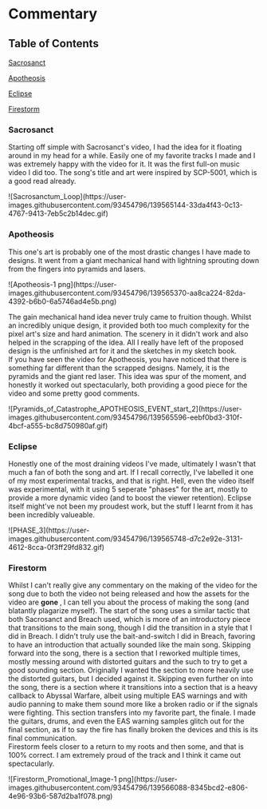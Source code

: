 <h1> Commentary </h1>
<h2> Table of Contents </h2>

[Sacrosanct](https://github.com/AcherontiaLachesis/AcherontiaLachesis.mothhub.io/blob/gh-pages/about/commentary.md#sacrosanct)

[Apotheosis](###apotheosis)

[Eclipse](###eclipse)

[Firestorm](###firestorm)

<h3>Sacrosanct</h3>

<p> Starting off simple with Sacrosanct's video, I had the idea for it floating around in my head for a while. Easily one of my favorite tracks I made and I was extremely happy with the video for it. It was the first full-on music video I did too. The song's title and art were inspired by SCP-5001, which is a good read already. </p>
![Sacrosanctum_Loop](https://user-images.githubusercontent.com/93454796/139565144-33da4f43-0c13-4767-9413-7eb5c2b14dec.gif)

<h3>Apotheosis</h3>

<p>This one's art is probably one of the most drastic changes I have made to designs. It went from a giant mechanical hand with lightning sprouting down from the fingers into pyramids and lasers. </p>
![Apotheosis-1 png](https://user-images.githubusercontent.com/93454796/139565370-aa8ca224-82da-4392-b6b0-6a5746ad4e5b.png)
<p>The gain mechanical hand idea never truly came to fruition though. Whilst an incredibly unique design, it provided both too much complexity for the pixel art's size and hard animation. The scenery in it didn't work and also helped in the scrapping of the idea. All I really have left of the proposed design is the unfinished art for it and the sketches in my sketch book. <br>
  If you have seen the video for Apotheosis, you have noticed that there is something far different than the scrapped designs. Namely, it is the pyramids and the giant red laser. This idea was spur of the moment, and honestly it worked out spectacularly, both providing a good piece for the video and some pretty good comments. </p>
  ![Pyramids_of_Catastrophe_APOTHEOSIS_EVENT_start_2](https://user-images.githubusercontent.com/93454796/139565596-eebf0bd3-310f-4bcf-a555-bc8d750980af.gif)

<h3> Eclipse </h3>

<p> Honestly one of the most draining videos I've made, ultimately I wasn't that much a fan of both the song and art. If I recall correctly, I've labelled it one of my most experimental tracks, and that is right. Hell, even the video itself was experimental, with it using 5 seperate "phases" for the art, mostly to provide a more dynamic video (and to boost the viewer retention). Eclipse itself might've not been my proudest work, but the stuff I learnt from it has been incredibly valueable. </p>
![PHASE_3](https://user-images.githubusercontent.com/93454796/139565748-d7c2e92e-3131-4612-8cca-0f3ff29fd832.gif)

<h3>Firestorm</h3>

<p>Whilst I can't really give any commentary on the making of the video for the song due to both the video not being released and how the assets for the video are <strong> gone </strong>, I can tell you about the process of making the song (and blatantly plagarize myself). The start of the song uses a similar tactic that both Sacrosanct and Breach used, which is more of an introductory piece that transitions to the main song, though I did the transition in a style that I did in Breach. I didn't truly use the bait-and-switch I did in Breach, favoring to have an introduction that actually sounded like the main song. Skipping forward into the song, there is a section that I reworked multiple times, mostly messing around with distorted guitars and the such to try to get a good sounding section. Originally I wanted the section to more heavily use the distorted guitars, but I decided against it. Skipping even further on into the song, there is a section where it transitions into a section that is a heavy callback to Abyssal Warfare, albeit using multiple EAS warnings and with audio panning to make them sound more like a broken radio or if the signals were fighting. This section transfers into my favorite part, the finale. I made the guitars, drums, and even the EAS warning samples glitch out for the final section, as if to say the fire has finally broken the devices and this is its final communication. <br>
  Firestorm feels closer to a return to my roots and then some, and that is 100% correct. I am extremely proud of the track and I think it came out spectacularly.  </p>
  ![Firestorm_Promotional_Image-1 png](https://user-images.githubusercontent.com/93454796/139566088-8345bcd2-e806-4e96-93b6-587d2ba1f078.png)
